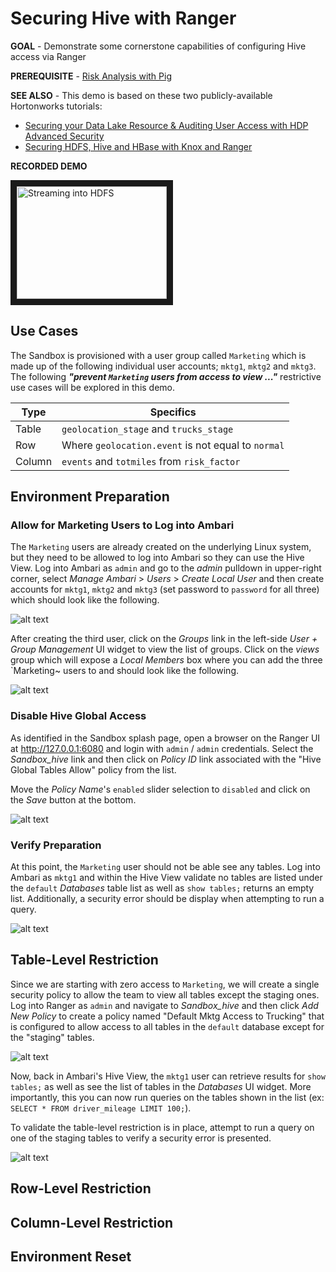 # Securing Hive with Ranger

**GOAL** - Demonstrate some cornerstone capabilities of configuring Hive access 
via Ranger

**PREREQUISITE** - [Risk Analysis with Pig](../pig/README.md)

**SEE ALSO** - This demo is based on these two publicly-available 
Hortonworks tutorials:

* [Securing your Data Lake Resource & Auditing User Access with HDP Advanced Security](http://hortonworks.com/hadoop-tutorial/securing-data-lake-auditing-user-access-using-hdp-security/ "HDP Advanced Security") 
* [Securing HDFS, Hive and HBase with Knox and Ranger](http://hortonworks.com/hadoop-tutorial/manage-security-policy-hive-hbase-knox-ranger/ "Knox and Ranger") 

**RECORDED DEMO**

<a href="http://www.youtube.com/watch?feature=player_embedded&v=Bp96x70HpEM" target="_blank"><img src="http://img.youtube.com/vi/Bp96x70HpEM/0.jpg" 
alt="Streaming into HDFS" width="240" height="180" border="10" /></a>

## Use Cases

The Sandbox is provisioned with a user group called `Marketing` which is made up
of the following individual user accounts; `mktg1`, `mktg2` and `mktg3`. The 
following **_"prevent `Marketing` users from access to view ..."_** restrictive
use cases will be explored in this demo.

Type | Specifics
--- | ---
Table|`geolocation_stage` and `trucks_stage`
Row|Where `geolocation.event` is not equal to `normal`
Column|`events` and `totmiles` from `risk_factor` 

## Environment Preparation

### Allow for Marketing Users to Log into Ambari

The `Marketing` users are already created on the underlying Linux system, but
they need to be allowed to log into Ambari so they can use the Hive View. 
Log into Ambari as `admin` and go to the _admin_ pulldown in upper-right corner,
select _Manage Ambari_ > _Users_ > _Create Local User_ and then create accounts
for `mktg1`, `mktg2` and `mktg3` (set password to `password` for all three) 
which should look like the following.

![alt text](./images/CreateUser.png "create user")

After creating the third user, click on the _Groups_ link in the left-side 
_User + Group Management_ UI widget to view the list of groups.  Click on the
_views_ group which will expose a _Local Members_ box where you can add the
three `Marketing~ users to and should look like the following.

![alt text](./images/ViewsMembership.png "views membership")

### Disable Hive Global Access

As identified in the Sandbox splash page, open a browser on the Ranger UI at
<http://127.0.0.1:6080> and login with `admin` / `admin` credentials.  Select
the _Sandbox_hive_ link and then click on _Policy ID_ link associated with 
the "Hive Global Tables Allow" policy from the list.

Move the _Policy Name_'s `enabled` slider selection to `disabled` and click
on the _Save_ button at the bottom.

![alt text](./images/DisableGlobalAccess.png "disable global access")

### Verify Preparation

At this point, the `Marketing` user should not be able see any tables.  Log
into Ambari as `mktg1` and within the Hive View validate no tables are listed
under the `default` _Databases_ table list as well as `show tables;` returns
an empty list.  Additionally, a security error should be display when 
attempting to run a query.

![alt text](./images/ZeroAccess.png "no access")

## Table-Level Restriction

Since we are starting with zero access to `Marketing`, we will create a 
single security policy to allow the team to view all tables except the 
staging ones.  Log into Ranger as `admin` and navigate to _Sandbox_hive_
and then click _Add New Policy_ to create a policy named "Default Mktg
Access to Trucking" that is configured to allow access to all tables in
the `default` database except for the "staging" tables.

![alt text](./images/BasePolicy.png "base policy")

Now, back in Ambari's Hive View, the `mktg1` user can retrieve results 
for `show tables;` as well as see the list of tables in the _Databases_ UI
widget.  More importantly, this you can now run queries on the tables 
shown in the list (ex: `SELECT * FROM driver_mileage LIMIT 100;`).

To validate the table-level restriction is in place, attempt to run a query
on one of the staging tables to verify a security error is presented.

![alt text](./images/TableRestriction.png "table restriction")



## Row-Level Restriction



## Column-Level Restriction



## Environment Reset


